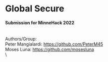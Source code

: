 # Global Secure

#### Submission for MinneHack 2022

\
Authors/Group: \
Peter Mangialardi: https://github.com/PeterM45 \
Moses Luna: https://github.com/mosesluna \
\
